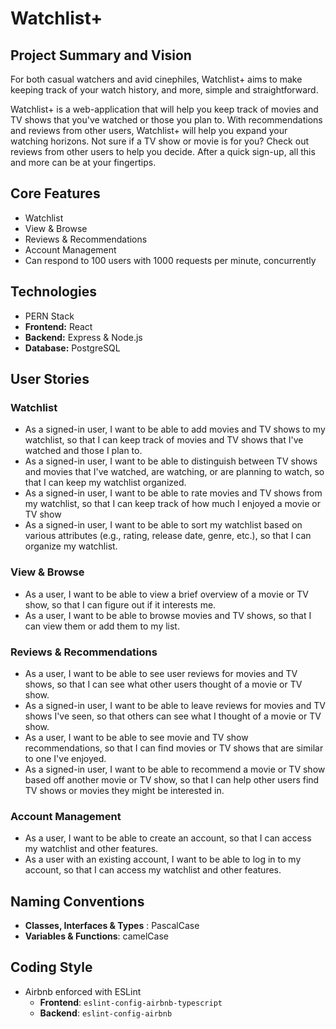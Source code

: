 # Watchlist+
## Project Summary and Vision
For both casual watchers and avid cinephiles, Watchlist+ aims to make keeping track of your watch history, and more, simple and straightforward.

Watchlist+ is a web-application that will help you keep track of movies and TV shows that you've watched or those you plan to. With recommendations and reviews from other users, Watchlist+ will help you expand your watching horizons. Not sure if a TV show or movie is for you? Check out reviews from other users to help you decide. After a quick sign-up, all this and more can be at your fingertips.

## Core Features
- Watchlist
- View & Browse
- Reviews & Recommendations
- Account Management
- Can respond to 100 users with 1000 requests per minute, concurrently

## Technologies
- PERN Stack
- **Frontend:** React
- **Backend:** Express & Node.js
- **Database:** PostgreSQL

## User Stories
### Watchlist
- As a signed-in user, I want to be able to add movies and TV shows to my watchlist, so that I can keep track of movies and TV shows that I've watched and those I plan to.
- As a signed-in user, I want to be able to distinguish between TV shows and movies that I've watched, are watching, or are planning to watch, so that I can keep my watchlist organized.
- As a signed-in user, I want to be able to rate movies and TV shows from my watchlist, so that I can keep track of how much I enjoyed a movie or TV show
- As a signed-in user, I want to be able to sort my watchlist based on various attributes (e.g., rating, release date, genre, etc.), so that I can organize my watchlist.

### View & Browse
- As a user, I want to be able to view a brief overview of a movie or TV show, so that I can figure out if it interests me.
- As a user, I want to be able to browse movies and TV shows, so that I can view them or add them to my list.

### Reviews & Recommendations
- As a user, I want to be able to see user reviews for movies and TV shows, so that I can see what other users thought of a movie or TV show.
- As a signed-in user, I want to be able to leave reviews for movies and TV shows I've seen, so that others can see what I thought of a movie or TV show.
- As a user, I want to be able to see movie and TV show recommendations, so that I can find movies or TV shows that are similar to one I've enjoyed.
- As a signed-in user, I want to be able to recommend a movie or TV show based off another movie or TV show, so that I can help other users find TV shows or movies they might be interested in.

### Account Management
- As a user, I want to be able to create an account, so that I can access my watchlist and other features.
- As a user with an existing account, I want to be able to log in to my account, so that I can access my watchlist and other features.

## Naming Conventions
- **Classes, Interfaces & Types** : PascalCase
- **Variables & Functions**: camelCase

## Coding Style
- Airbnb enforced with ESLint
  - **Frontend**: `eslint-config-airbnb-typescript`
  - **Backend**: `eslint-config-airbnb`

